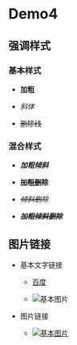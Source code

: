 # Demo4
## 强调样式

### 基本样式

- **加粗**

- *斜体*

- ~~删除线~~

### 混合样式

- ***加粗倾斜***

- **~~加粗删除~~**

- *~~倾斜删除~~*

- ***~~加粗倾斜删除~~***

## 图片链接

- 基本文字链接

	- [百度][baidu]
	
	- ![基本图片](https://ss0.bdstatic.com/5aV1bjqh_Q23odCf/static/superman/img/logo_top_ca79a146.png)

- 图片链接
	- [![基本图片][baidu_logo]][baidu]


[baidu]:https://www.baidu.com/
[baidu_logo]:https://ss0.bdstatic.com/5aV1bjqh_Q23odCf/static/superman/img/logo_top_ca79a146.png
